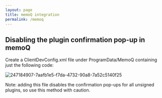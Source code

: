 ```yaml
---
layout: page
title: memoQ integration
permalink: /memoq
---
```

## Disabling the plugin confirmation pop-up in memoQ

Create a ClientDevConfig.xml file under ProgramData/MemoQ containing just the following code:

![247184907-7aafb1e5-f7da-4732-90a8-7a52c5140f25](https://github.com/Helsinki-NLP/OPUS-CAT/assets/2298061/5086474a-6146-41e0-8875-d3732eeaf811)

Note: adding this file disables the confirmation pop-ups for all unsigned plugins, so use this method with caution.
